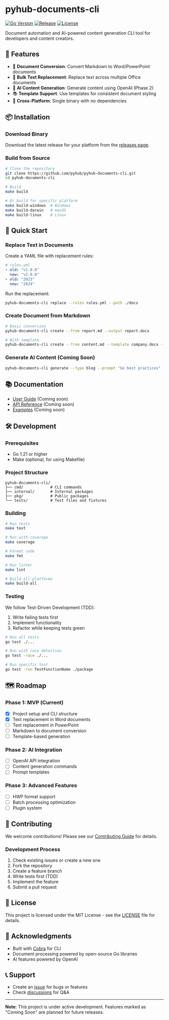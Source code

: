 # pyhub-documents-cli

[![Go Version](https://img.shields.io/badge/go-1.21-blue.svg)](https://go.dev/)
[![Release](https://img.shields.io/github/v/release/pyhub-kr/pyhub-documents-cli)](https://github.com/pyhub-kr/pyhub-documents-cli/releases)
[![License](https://img.shields.io/badge/license-MIT-green.svg)](LICENSE)

Document automation and AI-powered content generation CLI tool for developers and content creators.

## 🎯 Features

- 📝 **Document Conversion**: Convert Markdown to Word/PowerPoint documents
- 🔄 **Bulk Text Replacement**: Replace text across multiple Office documents
- 🤖 **AI Content Generation**: Generate content using OpenAI (Phase 2)
- 📚 **Template Support**: Use templates for consistent document styling
- 🚀 **Cross-Platform**: Single binary with no dependencies

## 📦 Installation

### Download Binary

Download the latest release for your platform from the [releases page](https://github.com/pyhub/pyhub-documents-cli/releases).

### Build from Source

```bash
# Clone the repository
git clone https://github.com/pyhub/pyhub-documents-cli.git
cd pyhub-documents-cli

# Build
make build

# Or build for specific platform
make build-windows  # Windows
make build-darwin   # macOS
make build-linux    # Linux
```

## 🚀 Quick Start

### Replace Text in Documents

Create a YAML file with replacement rules:
```yaml
# rules.yml
- old: "v1.0.0"
  new: "v2.0.0"
- old: "2023"
  new: "2024"
```

Run the replacement:
```bash
pyhub-documents-cli replace --rules rules.yml --path ./docs
```

### Create Document from Markdown

```bash
# Basic conversion
pyhub-documents-cli create --from report.md --output report.docx

# With template
pyhub-documents-cli create --from content.md --template company.docx --output final.docx
```

### Generate AI Content (Coming Soon)

```bash
pyhub-documents-cli generate --type blog --prompt "Go best practices" --output blog.md
```

## 📚 Documentation

- [User Guide](docs/user-guide.md) (Coming soon)
- [API Reference](docs/api-reference.md) (Coming soon)
- [Examples](docs/examples.md) (Coming soon)

## 🛠️ Development

### Prerequisites

- Go 1.21 or higher
- Make (optional, for using Makefile)

### Project Structure

```
pyhub-documents-cli/
├── cmd/            # CLI commands
├── internal/       # Internal packages
├── pkg/            # Public packages
└── tests/          # Test files and fixtures
```

### Building

```bash
# Run tests
make test

# Run with coverage
make coverage

# Format code
make fmt

# Run linter
make lint

# Build all platforms
make build-all
```

### Testing

We follow Test-Driven Development (TDD):
1. Write failing tests first
2. Implement functionality
3. Refactor while keeping tests green

```bash
# Run all tests
go test ./...

# Run with race detection
go test -race ./...

# Run specific test
go test -run TestFunctionName ./package
```

## 🗺️ Roadmap

### Phase 1: MVP (Current)
- [x] Project setup and CLI structure
- [x] Text replacement in Word documents
- [ ] Text replacement in PowerPoint
- [ ] Markdown to document conversion
- [ ] Template-based generation

### Phase 2: AI Integration
- [ ] OpenAI API integration
- [ ] Content generation commands
- [ ] Prompt templates

### Phase 3: Advanced Features
- [ ] HWP format support
- [ ] Batch processing optimization
- [ ] Plugin system

## 🤝 Contributing

We welcome contributions! Please see our [Contributing Guide](CONTRIBUTING.md) for details.

### Development Process

1. Check existing issues or create a new one
2. Fork the repository
3. Create a feature branch
4. Write tests first (TDD)
5. Implement the feature
6. Submit a pull request

## 📄 License

This project is licensed under the MIT License - see the [LICENSE](LICENSE) file for details.

## 🙏 Acknowledgments

- Built with [Cobra](https://github.com/spf13/cobra) for CLI
- Document processing powered by open-source Go libraries
- AI features powered by OpenAI

## 📞 Support

- Create an [issue](https://github.com/pyhub/pyhub-documents-cli/issues) for bugs or features
- Check [discussions](https://github.com/pyhub/pyhub-documents-cli/discussions) for Q&A

---

**Note**: This project is under active development. Features marked as "Coming Soon" are planned for future releases.